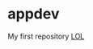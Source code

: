 # appdev
 My first repository
 [LOL](https://www.google.com/imgres?q=kap%20nino%20barsaga&imgurl=https%3A%2F%2Flookaside.fbsbx.com%2Flookaside%2Fcrawler%2Fmedia%2F%3Fmedia_id%3D107439112452811&imgrefurl=https%3A%2F%2Fwww.facebook.com%2Fp%2FKap-Ni%25C3%25B1o-Barzaga-Official-100095601667790%2F&docid=1H2QKB2J9WmttM&tbnid=kM8BO2W6UjyncM&vet=12ahUKEwjKua3NocaQAxWzsFYBHRrqIe0QM3oECBgQAA..i&w=677&h=689&hcb=2&ved=2ahUKEwjKua3NocaQAxWzsFYBHRrqIe0QM3oECBgQAA)
